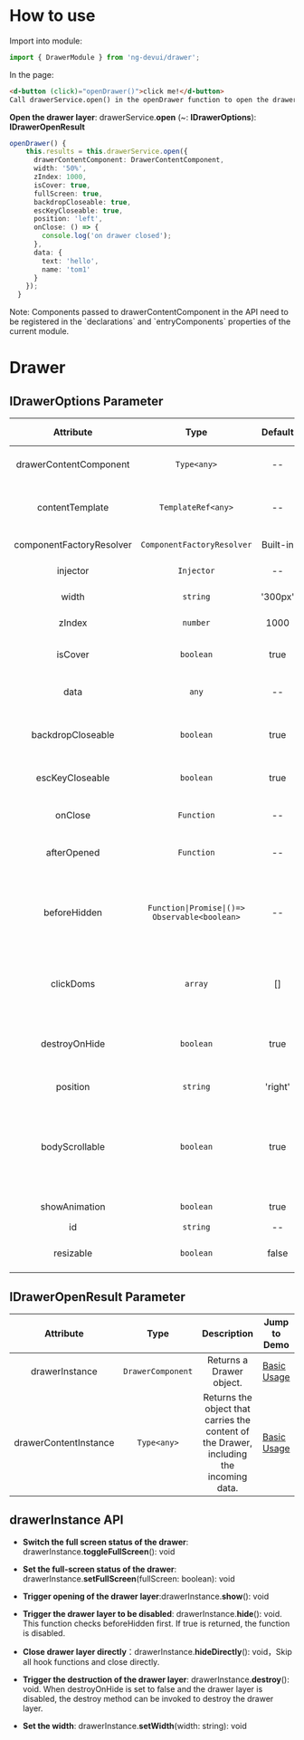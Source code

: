 # How to use
Import into module:
```ts
import { DrawerModule } from 'ng-devui/drawer';
```

In the page:
```html
<d-button (click)="openDrawer()">click me!</d-button>
Call drawerService.open() in the openDrawer function to open the drawer board.
```
**Open the drawer layer**: drawerService.**open** (~: **IDrawerOptions**): **IDrawerOpenResult**

```ts
openDrawer() {
    this.results = this.drawerService.open({
      drawerContentComponent: DrawerContentComponent,
      width: '50%',
      zIndex: 1000,
      isCover: true,
      fullScreen: true,
      backdropCloseable: true,
      escKeyCloseable: true,
      position: 'left',
      onClose: () => {
        console.log('on drawer closed');
      },
      data: {
        text: 'hello',
        name: 'tom1'
      }
    });
  }
```
Note: Components passed to drawerContentComponent in the API need to be registered in the \`declarations\` and \`entryComponents\` properties of the current module.

# Drawer


## IDrawerOptions Parameter

| Attribute | Type | Default | Description | Jump to Demo |Global Config|
| :----------------: | :----------------------: | :------------------------: | :------------------: | :---------------------------------------------------------------------------------------------------------------------------------------------------------: | -------------------------------------------------------------------- |
| drawerContentComponent | `Type<any>` | -- | Optional. The user-defined component is transferred. | [Basic Usage](demo#basic-usage) |
|     contentTemplate      |       `TemplateRef<any>`        |    --    | Optional. Customized template, incompatible with drawerContentComponent.       | [Custom Template](demo#template) |
| componentFactoryResolver | `ComponentFactoryResolver` | Built-in | Optional. Generally this parameter is not required. |
| injector | `Injector` | -- | Optional. You do not need to set this parameter. |
| width | `string` | '300px' | Optional. Sets the width of the drawer. | [Basic Usage](demo#basic-usage) |
| zIndex | `number` | 1000 | Optional. Sets the z-index value of the drawer. | [Basic Usage](demo#basic-usage) |
| isCover | `boolean` | true | Optional. Indicating whether a mask is available. | [Basic Usage](demo#basic-usage) |
| data | `any` | -- | Optional. Any object can be transferred for the drawerContentComponent. | [Basic Usage](demo#basic-usage) |
| backdropCloseable | `boolean` | true | Optional. Specifies whether to close the drawer layer by clicking the background. | [Basic Usage](demo#basic-usage) |
| escKeyCloseable | `boolean` | true | Optional. Sets whether the drawer layer can be closed by pressing the esc key. | [Basic Usage](demo#basic-usage) |
| onClose | `Function` | -- | Optional. This command is invoked when the drawer is disabled. | [Basic Usage](demo#basic-usage) |
| afterOpened | `Function` | -- | This command is optional. It is invoked when the drawer is opened. |
| beforeHidden | `Function\|Promise\|()=> Observable<boolean>` | -- | Optional. This API is invoked before the drawer is disabled. The value of the boolean type is returned. The value false can prevent the drawer layer from being disabled. | [basic usage](demo#basic-usage) |
| clickDoms | `array` | [] | Optional. When isCover is set to false, click Dom to close the side slide bar. | [Do not destroy after being closed](demo#do-not-destroy-after-closing) |
| destroyOnHide | `boolean` | true | Optional. Whether to destroy the drawer component when the drawer is disabled. The default value is yes. | [Do not destroy after being closed](demo#do-not-destroy-after-closing) |
| position | `string` | 'right' | Optional. The value can be left or right. | [Basic Usage](demo#basic-usage) |
| bodyScrollable | `boolean` | true | Optional. Whether the body can be scrolled when the drawer opens. The default value is false. If the scroll bar is hidden, the scroll bar may jitter. You need to resolve the problem in the page layout. |s
| showAnimation | `boolean` | true | optional. Whether to enable animation. |
| id | `string` | -- | Optional. Id of the drawer. |
| resizable | `boolean` | false | Optional. Whether the drawer's width can be dynamically adjusted. |

## IDrawerOpenResult Parameter

| Attribute | Type | Description | Jump to Demo |
| :-------------------: | :---------------: | :-------------------------------------------: | ----------------------------------------------- |
| drawerInstance | `DrawerComponent` | Returns a Drawer object. | [Basic Usage](demo#basic-usage) |
| drawerContentInstance | `Type<any>` | Returns the object that carries the content of the Drawer, including the incoming data. | [Basic Usage](demo#basic-usage) |

## drawerInstance API

- **Switch the full screen status of the drawer**: drawerInstance.**toggleFullScreen**(): void

- **Set the full-screen status of the drawer**: drawerInstance.**setFullScreen**(fullScreen: boolean): void

- **Trigger opening of the drawer layer**:drawerInstance.**show**(): void

- **Trigger the drawer layer to be disabled**: drawerInstance.**hide**(): void. This function checks beforeHidden first. If true is returned, the function is disabled.

- **Close drawer layer directly**：drawerInstance.**hideDirectly**(): void，Skip all hook functions and close directly.

- **Trigger the destruction of the drawer layer**: drawerInstance.**destroy**(): void. When destroyOnHide is set to false and the drawer layer is disabled, the destroy method can be invoked to destroy the drawer layer.
- **Set the width**: drawerInstance.**setWidth**(width: string): void
